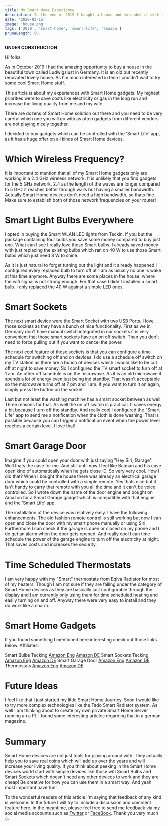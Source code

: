```yaml
---
title: My Smart Home Experience
description: In the end of 2019 I bought a house and extended it with a lot cool and cost saving smart home devices/
date: '2020-03-15'
image: 'house.png'
tags: ['2020', 'smart-home', 'smart-life', 'amazon']
pruneLength: 50
---
```


**UNDER CONSTRUCTION**

Hi folks.

As in October 2019 I had the amazing opportunity to buy a house in the beautiful town called Ludwigslust in Germany. It is an old but recently renovated lovely house. As I'm much interested in tech I couldn't wait to try some cool Smart Home stuff.

This article is about my experiences with Smart Home gadgets. My highest priorities were to save costs like electricity or gas in the long run and increase the living quality from me and my wife.

There are dozens of Smart Home solution out there and you need to be very careful which one you will go with as often gadgets from different vendors are not playing nicely together.

I decided to buy gadgets which can be controlled with the 'Smart Life' app, as it has a huge offer on all kinds of Smart Home devices.

# Which Wireless Frequency?

It is important to mention that all of my Smart Home gadgets only are working in a 2.4 GHz wireless network. It is unlikely that you find gadgets for the 5 GHz network. 2.4 as the length of the waves are longer compared to 5 GHz it reaches better through walls but having a smaller bandwidth. Actually Smart Home devices don't need a high bandwidth, so thats fine. Make sure to establish both of those network frequencies on your router!

# Smart Light Bulbs Everywhere

I opted in buying the Smart WLAN LED lights from Teckin. If you but the package containing four bulbs you save some money compared to buy just one. What can I see I really love those Smart bulbs. I already saved money with just replacing the existing bulbs which ran on 40 W to use those Smart bulbs which just need 8 W to shine.

As it is just natural to forget turning out the light and it already happened I configured every replaced bulb to turn off at 1 am as usually no one is wake at this time anymore. Anyway there are some places in the house, where the wifi signal is not strong enough. For that case I didn't installed a smart bulb. I only replaced the 40 W against a simple LED ones.

# Smart Sockets

The next smart device were the Smart Socket with two USB Ports. I love those sockets as they have a bunch of nice functionality. First as we in Germany don't have manual switch integrated in our sockets it is very convenient that those smart sockets have an on off switch. Than you don't need to force pulling out if you want to cancel the power.

The next cool feature of those sockets is that you can configure a time schedule for switching off and on devices. I do use a schedule off switch on my TV station as there are a bunch of devices which I would like to be cut off at night to save money. So I configured the TV smart socket to turn off at 1 am. An other off schedule is on the microwave. As it is an old microwave it spends a lot of energy even just being ind standby. That wasn't acceptable so the microwave turns off at 7 pm and 1 am. If you want to turn it on again, simply press the button on the socket.

Last but not least the washing machine has a smart socket between as well. Three reasons for that. As well the on off switch is practical. It saves energy a bit because I turn off the standby. And really cool I configured the "Smart Life" app to send me a notification when the cloth is done washing. That is possible because you can trigger a notification event when the power level reaches a certain level. I love that!

# Smart Garage Door

Imagine if you could open your door with just saying "Hey Siri, Garage". Well thats the case for me. And still until now I feel like Batman and his cave open kind of automatically when he gets close :D. So very very cool. How I did that? When I bought the house there was already an electrical garage door which could be controlled with a simple remote. Yes thats nice but it isn't handy to carry that remote with you all the time and it can't be voice controlled. So I wrote down the name of the door engine and bought on Amazon for a Smart Garage gadget which is compatible with that engine and the 'Smart Life' app.

The installation of the device was relatively easy. I have the following enhancements. The old fashion remote control is still working but now I can open and close the door with my smart phone manually or using Siri. Furthermore I can check if the garage is open or closed on my phone and I do get an alarm when the door gets opened. And really cool I can time schedule the power of the garage engine to turn off the electricity at night. That saves costs and increases the security.

# Time Scheduled Thermostats

I am very happy with my "Smart" thermostats from Eqiva Radiator for most of my heaters. Though I am not sure if they are falling under the category of Smart Home devices as they are basically just configurable through the display and I am currently only using them for time scheduled heating and easily turning on and off. Anyway there were very easy to install and they do work like a charm.

# Smart Home Gadgets

If you found something I mentioned here interesting check out those links below. Affiliates:

Smart Bulbs Tecking [Amazon Eng](...) [Amazon DE](...)
Smart Sockets Tecking [Amazon Eng](...) [Amazon DE](...)
Smart Garage Door [Amazon Eng](...) [Amazon DE](...)
Thermostats [Amazon Eng](...) [Amazon DE](...)

# Future Ideas

I feel like that I just started my little Smart Home Journey. Soon I would like to try more complex technologies like the Tado Smart Radiator system. As well I am thinking about to create my own private Smart Home Server running an a PI. I found some interesting articles regarding that in a german magazine.

# Summary

Smart Home devices are not just tools for playing around with. They actually help you to save real coins which will add up over the years and will increase your living quality. If you think about peeking in the Smart Home devices world start with simple devices like those wifi Smart Bulbs and Smart Sockets which doesn't need any other devices to work and they are cheap! Be creative for how you can use them in a smart way. And yeah most important have fun!

To the wonderful readers of this article I'm saying that feedback of any kind is welcome. In the future I will try to include a discussion and comment feature here. In the meantime, please feel free to send me feedback via my social media accounts such as [Twitter](https://twitter.com/MartinMueller_) or [FaceBook](https://www.facebook.com/martin.muller.10485). Thank you very much :).